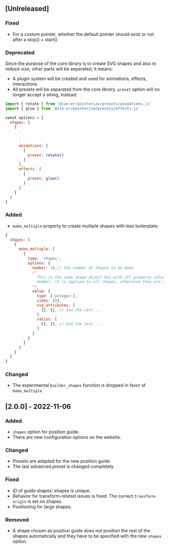 ## [Unlreleased]

### Fixed

- For a custom pointer, whether the default pointer should exist or not after a stop() + start()

### Deprecated

Since the purpose of the core library is to create SVG shapes and also to reduce size, other parts will be seperated; it means:
- A plugin system will be created and used for animations, effects, interactions.
- All presets will be separated from the core library. `preset` option will no longer accept a string, instead: 

```js
import { rotate } from '@ize-er/pointerize/presets/animations.js'
import { glow } from '@ize-er/pointerize/presets/effects.js'

const options = {
  shapes: [
    {
      .
      .
      .
      animations: [
        {
          preset: rotate()
        }
      ],
      effects: [
        {
          preset: glow()
        }
      ]
    }
  ]
}
```

### Added

- `make_multiple` property to create multiple shapes with less boilerplate: 
```js
{
  shapes: [
    {
      make_multiple: [
        {
          type: 'shapes',
          options: {
            number: 10,// the number of shapes to be made
            /* 
              This is the same shape object but with all property values wrapped in an array. If array has one
              member, it is applied to all shapes, otherwise they are applied in order.
            */
            value: { 
              type: ['polygon'],
              sides: [8],
              svg_attributes: [
                {}, {}, // and the rest ...
              ],
              ratios: [
                [], [], // and the rest ...
              ]
            }
          }
        }
      ]
    }
  ]
}
```

### Changed

- The experimental `builder_shapes` function is dropped in favor of `make_multiple`

## [2.0.0] - 2022-11-06

### Added

- `shapes` option for position guide.
- There are new configuration options on the website.

### Changed

- Presets are adapted for the new position guide.
- The last advanced preset is changed completely.

### Fixed

- ID of guide shapes' shapes is unique.
- Behavior for transform-related issues is fixed. The correct `transform-origin` is set on shapes.
- Positioning for large shapes.

### Removed

- A shape chosen as position guide does not position the rest of the shapes automatically and they have to be specified with the new `shapes` option.
